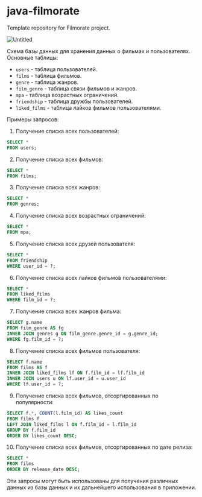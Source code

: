 # java-filmorate
Template repository for Filmorate project.


![Untitled](https://github.com/user-attachments/assets/f966e364-0401-48f4-95a8-6f63a9693cd1)



Схема базы данных для хранения данных о фильмах и пользователях.
Основные таблицы:

- `users` - таблица пользователей.
- `films` - таблица фильмов.
- `genre` - таблица жанров.
- `film_genre` - таблица связи фильмов и жанров.
- `mpa` - таблица возрастных ограничений.
- `friendship` - таблица дружбы пользователей.
- `liked_films` - таблица лайков фильмов пользователями.

Примеры запросов:

1. Получение списка всех пользователей:

```sql
SELECT *
FROM users;
```

2. Получение списка всех фильмов:

```sql
SELECT *
FROM films;
```

3. Получение списка всех жанров:
```sql
SELECT *
FROM genres;
```

4. Получение списка всех возрастных ограничений:
```sql
SELECT *
FROM mpa;
```

5. Получение списка всех друзей пользователя:
```sql
SELECT *
FROM friendship
WHERE user_id = ?;
```

6. Получение списка всех лайков фильмов пользователями:
```sql
SELECT *
FROM liked_films
WHERE film_id = ?;
```

7. Получение списка всех жанров фильма:
```sql
SELECT g.name
FROM film_genre AS fg
INNER JOIN genres g ON film_genre.genre_id = g.genre_id;
WHERE fg.film_id = ?;
```

8. Получение списка всех фильмов пользователя:
```sql
SELECT f.name
FROM films AS f
INNER JOIN liked_films lf ON f.film_id = lf.film_id
INNER JOIN users u ON lf.user_id = u.user_id
WHERE lf.user_id = ?;
```

9. Получение списка всех фильмов, отсортированных по популярности:
```sql
SELECT f.*, COUNT(l.film_id) AS likes_count
FROM films f
LEFT JOIN liked_films l ON f.film_id = l.film_id
GROUP BY f.film_id
ORDER BY likes_count DESC;
```

10. Получение списка всех фильмов, отсортированных по дате релиза:
```sql
SELECT *
FROM films
ORDER BY release_date DESC;
```

Эти запросы могут быть использованы для получения различных данных из базы данных и их дальнейшего использования в приложении.
